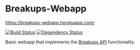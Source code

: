 # Breakups-Webapp

https://breakups-webapp.herokuapp.com/

[![Build Status](https://travis-ci.org/binhonglee/breakups-webapp.svg?branch=master)](https://travis-ci.org/binhonglee/breakups-webapp)
[![Dependency Status](https://gemnasium.com/badges/github.com/binhonglee/Breakups.svg)](https://gemnasium.com/github.com/binhonglee/Breakups)

Basic webapp that implements the [Breakups API](https://github.com/binhonglee/Breakups) functionality.